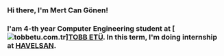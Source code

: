 ### Hi there, I'm Mert Can Gönen!

### I'am 4-th year Computer Engineering student at [<img alt="tobbetu.com.tr" src="https://www.etu.edu.tr/views/etu/assets/img/_logolar/_white/tobb_etu__logo_white_tr.png?v=2.7.8">][TOBB ETÜ][tobbetu]. In this term, I'm doing internship at [HAVELSAN][havelsan].


[tobbetu]: https://www.etu.edu.tr/tr
[havelsan]: https://www.havelsan.com.tr/